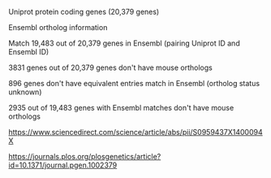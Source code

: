 Uniprot protein coding genes (20,379 genes)

Ensembl ortholog information

Match 19,483 out of 20,379 genes in Ensembl (pairing Uniprot ID and Ensembl ID)

3831 genes out of 20,379 genes don't have mouse orthologs

896 genes don't have equivalent entries match in Ensembl (ortholog status unknown)

2935 out of 19,483 genes with Ensembl matches don't have mouse orthologs

https://www.sciencedirect.com/science/article/abs/pii/S0959437X1400094X

https://journals.plos.org/plosgenetics/article?id=10.1371/journal.pgen.1002379
